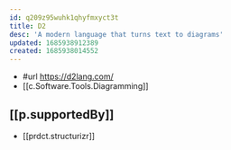 ```yaml
---
id: q209z95wuhk1qhyfmxyct3t
title: D2
desc: 'A modern language that turns text to diagrams'
updated: 1685938912389
created: 1685938014552
---
```


- #url https://d2lang.com/
- [[c.Software.Tools.Diagramming]]
  
## [[p.supportedBy]]

- [[prdct.structurizr]]